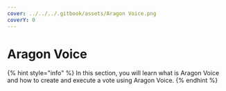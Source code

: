```yaml
---
cover: ../../../.gitbook/assets/Aragon Voice.png
coverY: 0
---
```


# Aragon Voice

{% hint style="info" %}
In this section, you will learn what is Aragon Voice and how to create and execute a vote using Aragon Voice.
{% endhint %}
